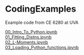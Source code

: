 # CodingExamples
Example code from CE 6280 at UVA

[00_Intro_To_Python.ipynb](https://colab.research.google.com/github/StochHydroUVA/CodingExamples/blob/main/00_Intro_To_Python.ipynb)  
[01_Fitting_Distns.ipynb](https://colab.research.google.com/github/StochHydroUVA/CodingExamples/blob/main/01_FittingDistns.ipynb)  
[02_L-Moments.ipynb](https://colab.research.google.com/github/StochHydroUVA/CodingExamples/blob/main/02_L-Moments.ipynb)  
[03_Loading_Python_functions.ipynb](https://colab.research.google.com/github/StochHydroUVA/CodingExamples/blob/main/03_Loading_Python_functions.ipynb)
